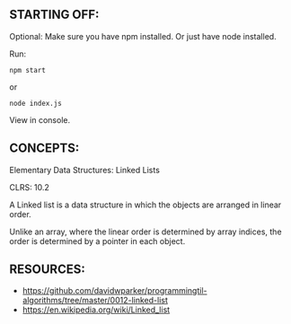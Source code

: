 ## STARTING OFF:

Optional: Make sure you have npm installed.
Or just have node installed.

Run:
```
npm start
```

or
```
node index.js
```

View in console.

## CONCEPTS:

Elementary Data Structures: Linked Lists

CLRS: 10.2

A Linked list is a data structure in which the objects are arranged in linear order.

Unlike an array, where the linear order is determined by array indices, the order is
determined by a pointer in each object.

## RESOURCES:

* https://github.com/davidwparker/programmingtil-algorithms/tree/master/0012-linked-list
* https://en.wikipedia.org/wiki/Linked_list
